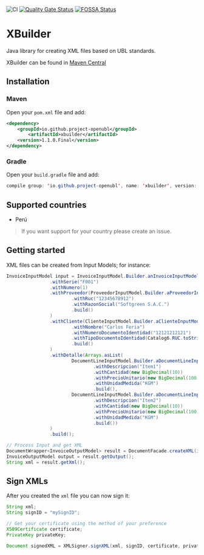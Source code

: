 ![CI](https://github.com/project-openubl/xbuilder/workflows/CI/badge.svg)
[![Quality Gate Status](https://sonarcloud.io/api/project_badges/measure?project=project-openubl_xbuilder&metric=alert_status)](https://sonarcloud.io/dashboard?id=project-openubl_xbuilder)
[![FOSSA Status](https://app.fossa.com/api/projects/git%2Bgithub.com%2Fproject-openubl%2Fxbuilder.svg?type=shield)](https://app.fossa.com/projects/git%2Bgithub.com%2Fproject-openubl%2Fxbuilder?ref=badge_shield)

# XBuilder

Java library for creating XML files based on UBL standards.

XBuilder can be found in [Maven Central](https://mvnrepository.com/artifact/io.github.project-openubl/xbuilder)

## Installation
### Maven

Open your `pom.xml` file and add:

```xml
<dependency>
    <groupId>io.github.project-openubl</groupId>
        <artifactId>xbuilder</artifactId>
    <version>1.1.0.Final</version>
</dependency>
```

### Gradle

Open your `build.gradle` file and add:

```java
compile group: 'io.github.project-openubl', name: 'xbuilder', version: '1.1.0.Final'
```

## Supported countries

- Perú

> If you want support for your country please create an issue.

## Getting started

XML files can be created from Input Models; for instance:

```java
InvoiceInputModel input = InvoiceInputModel.Builder.anInvoiceInputModel()
                .withSerie("F001")
                .withNumero(1)
                .withProveedor(ProveedorInputModel.Builder.aProveedorInputModel()
                        .withRuc("12345678912")
                        .withRazonSocial("Softgreen S.A.C.")
                        .build()
                )
                .withCliente(ClienteInputModel.Builder.aClienteInputModel()
                        .withNombre("Carlos Feria")
                        .withNumeroDocumentoIdentidad("12121212121")
                        .withTipoDocumentoIdentidad(Catalog6.RUC.toString())
                        .build()
                )
                .withDetalle(Arrays.asList(
                        DocumentLineInputModel.Builder.aDocumentLineInputModel()
                                .withDescripcion("Item1")
                                .withCantidad(new BigDecimal(10))
                                .withPrecioUnitario(new BigDecimal(100))
                                .withUnidadMedida("KGM")
                                .build(),
                        DocumentLineInputModel.Builder.aDocumentLineInputModel()
                                .withDescripcion("Item2")
                                .withCantidad(new BigDecimal(10))
                                .withPrecioUnitario(new BigDecimal(100))
                                .withUnidadMedida("KGM")
                                .build())
                )
                .build();

// Process Input and get XML
DocumentWrapper<InvoiceOutputModel> result = DocumentFacade.createXML(input, config, systemClock);
InvoiceOutputModel output = result.getOutput();
String xml = result.getXml();
```

## Sign XMLs

After you created the `xml` file you can now sign it:

```java
String xml;
String signID = "mySignID";

// Get your certificate using the method of your preference
X509Certificate certificate;
PrivateKey privateKey;

Document signedXML = XMLSigner.signXML(xml, signID, certificate, privateKey);
```

